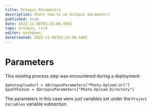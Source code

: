 ```yaml
---
title: Octopus Parameters
description: Short how-to on Octopus parameters
published: true
date: 2022-11-08T03:25:08.500Z
tags: octopus, cicd
editor: markdown
dateCreated: 2022-11-08T03:25:08.500Z
---
```


# Parameters

This exisitng process step was encountered during a deployment: 

```
$photouploadurl = $OctopusParameters["Photo.Upload.Url"]
$pathToJson = $OctopusParameters["Photo.Upload.Directory"]
```

The parameters in this case were just variables set under the `Project Variables` variable subsection. 